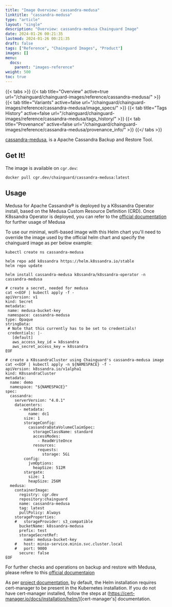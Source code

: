 ```yaml
---
title: "Image Overview: cassandra-medusa"
linktitle: "cassandra-medusa"
type: "article"
layout: "single"
description: "Overview: cassandra-medusa Chainguard Image"
date: 2024-01-26 00:21:35
lastmod: 2024-01-26 00:21:35
draft: false
tags: ["Reference", "Chainguard Images", "Product"]
images: []
menu: 
  docs: 
    parent: "images-reference"
weight: 500
toc: true
---
```


{{< tabs >}}
{{< tab title="Overview" active=true url="/chainguard/chainguard-images/reference/cassandra-medusa/" >}}
{{< tab title="Variants" active=false url="/chainguard/chainguard-images/reference/cassandra-medusa/image_specs/" >}}
{{< tab title="Tags History" active=false url="/chainguard/chainguard-images/reference/cassandra-medusa/tags_history/" >}}
{{< tab title="Provenance" active=false url="/chainguard/chainguard-images/reference/cassandra-medusa/provenance_info/" >}}
{{</ tabs >}}



<!--overview:start-->
[cassandra-medusa](https://github.com/thelastpickle/cassandra-medusa), is a Apache Cassandra Backup and Restore Tool.
<!--overview:end-->

<!--getting:start-->
## Get It!
The image is available on `cgr.dev`:

```
docker pull cgr.dev/chainguard/cassandra-medusa:latest
```
<!--getting:end-->

<!--body:start-->

## Usage
Medusa for Apache Cassandra® is deployed by a K8ssandra Operator install, based on the Medusa Custom Resource Definition (CRD). Once K8ssandra Operator is deployed, you can refer to the [official documentation](https://docs.k8ssandra.io/tasks/backup-restore/) for further usage of Medusa 

To use our minimal, wolfi-based image with this Helm chart you'll need to override the image used by the official helm chart and specify the chainguard image as per below example:

```shell
kubectl create ns cassandra-medusa

helm repo add k8ssandra https://helm.k8ssandra.io/stable
helm repo update

helm install cassandra-medusa k8ssandra/k8ssandra-operator -n cassandra-medusa

# create a secret, needed for medusa
cat <<EOF | kubectl apply -f -
apiVersion: v1
kind: Secret
metadata:
 name: medusa-bucket-key
 namespace: cassandra-medusa
type: Opaque
stringData:
 # Note that this currently has to be set to credentials!
 credentials: |-
   [default]
   aws_access_key_id = k8ssandra
   aws_secret_access_key = k8ssandra
EOF

# create a K8ssandraCluster using Chainguard's cassandra-medusa image
cat <<EOF | kubectl apply -n ${NAMESPACE} -f -
apiVersion: k8ssandra.io/v1alpha1
kind: K8ssandraCluster
metadata:
  name: demo
  namespace: "${NAMESPACE}"
spec:
  cassandra:
    serverVersion: "4.0.1"
    datacenters:
      - metadata:
          name: dc1
        size: 1
        storageConfig:
          cassandraDataVolumeClaimSpec:
            storageClassName: standard
            accessModes:
              - ReadWriteOnce
            resources:
              requests:
                storage: 5Gi
        config:
          jvmOptions:
            heapSize: 512M
        stargate:
          size: 1
          heapSize: 256M
  medusa:
    containerImage:
      registry: cgr.dev
      repository:chainguard
      name: cassandra-medusa
      tag: latest
      pullPolicy: Always
    storageProperties:
    #   storageProvider: s3_compatible
      bucketName: k8ssandra-medusa
      prefix: test
      storageSecretRef:
        name: medusa-bucket-key
    #   host: minio-service.minio.svc.cluster.local
    #   port: 9000
      secure: false
EOF
```

For further checks and operations on backup and restore with Medusa, please refere to this [official documentaion](https://docs.k8ssandra.io/tasks/backup-restore/)

As per [project documentation](https://github.com/k8ssandra/k8ssandra-operator/blob/main/docs/content/en/install/local/single-cluster-helm/_index.md#deploy-cert-manager), by default, the Helm installation requires cert-manager to be present in the Kubernetes installation. If you do not have cert-manager installed, follow the steps at (https://cert-manager.io/docs/installation/helm/)[cert-manager's] documentation.
<!--body:end-->


